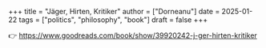 +++
title = "Jäger, Hirten, Kritiker"
author = ["Dorneanu"]
date = 2025-01-22
tags = ["politics", "philosophy", "book"]
draft = false
+++

👉 <https://www.goodreads.com/book/show/39920242-j-ger-hirten-kritiker>

